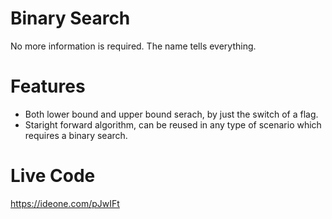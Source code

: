 # Binary Search
No more information is required. The name tells everything.

# Features
- Both lower bound and upper bound serach, by just the switch of a flag.
- Staright forward algorithm, can be reused in any type of scenario which requires a binary search.

# Live Code
https://ideone.com/pJwIFt
